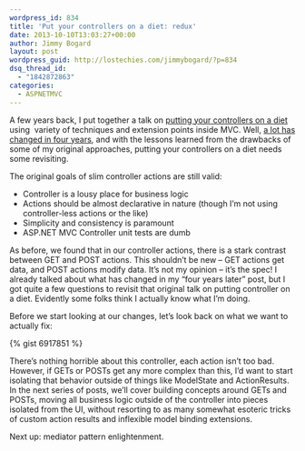 ```yaml
---
wordpress_id: 834
title: 'Put your controllers on a diet: redux'
date: 2013-10-10T13:03:27+00:00
author: Jimmy Bogard
layout: post
wordpress_guid: http://lostechies.com/jimmybogard/?p=834
dsq_thread_id:
  - "1842872863"
categories:
  - ASPNETMVC
---
```

A few years back, I put together a talk on [putting your controllers on a diet](http://www.viddler.com/v/b568679c) using&nbsp; variety of techniques and extension points inside MVC. Well, [a lot has changed in four years](https://lostechies.com/jimmybogard/2013/07/17/how-we-do-mvc-4-years-later/), and with the lessons learned from the drawbacks of some of my original approaches, putting your controllers on a diet needs some revisiting.

The original goals of slim controller actions are still valid:

  * Controller is a lousy place for business logic
  * Actions should be almost declarative in nature (though I’m not using controller-less actions or the like)
  * Simplicity and consistency is paramount
  * ASP.NET MVC Controller unit tests are dumb

As before, we found that in our controller actions, there is a stark contrast between GET and POST actions. This shouldn’t be new – GET actions get data, and POST actions modify data. It’s not my opinion – it’s the spec! I already talked about what has changed in my “four years later” post, but I got quite a few questions to revisit that original talk on putting controller on a diet. Evidently some folks think I actually know what I’m doing.

Before we start looking at our changes, let’s look back on what we want to actually fix:

{% gist 6917851 %}

There’s nothing horrible about this controller, each action isn’t too bad. However, if GETs or POSTs get any more complex than this, I’d want to start isolating that behavior outside of things like ModelState and ActionResults. In the next series of posts, we’ll cover building concepts around GETs and POSTs, moving all business logic outside of the controller into pieces isolated from the UI, without resorting to as many somewhat esoteric tricks of custom action results and inflexible model binding extensions.

Next up: mediator pattern enlightenment.